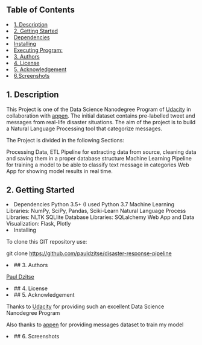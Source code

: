 ## Table of Contents
<li><a href="#intro">1. Description
<li><a href="#getting started">2. Getting Started
<li><a href="#dependencies">Dependencies
<li><a href="#installing">Installing
<li><a href="#executing">Executing Program:
<li><a href="#authors">3. Authors
<li><a href="#license">4. License
<li><a href="#acknowledgement">5. Acknowledgement
<li><a href="#screenshots">6.Screenshots


 <a id='intro'></a>
 ## 1. Description

This Project is one of the Data Science Nanodegree Program of [Udacity](https://www.udacity.com/school-of-data-science) in collaboration with  [appen](https://appen.com/). The initial dataset contains pre-labelled tweet and messages from real-life disaster situations. The aim of the project is to build a Natural Language Processing tool that categorize messages.
     

The Project is divided in the following Sections:

Processing Data, ETL Pipeline for extracting data from source, cleaning data and saving them in a proper database structure
Machine Learning Pipeline for training a model to be able to classify text message in categories
Web App for showing model results in real time.

      
<a id='getting started'></a>
## 2. Getting Started

<li><a id='dependencies'></a>
Dependencies
    Python 3.5+ (I used Python 3.7
    Machine Learning Libraries: NumPy, SciPy, Pandas, Sciki-Learn
    Natural Language Process Libraries: NLTK
    SQLlite Database Libraries: SQLalchemy
    Web App and Data Visualization: Flask, Plotly

<li><a id='installing'></a>
Installing

To clone this GIT repository use:

git clone https://github.com/pauldzitse/disaster-response-pipeline

<li><a id='authors'>
## 3. Authors  

[Paul Dzitse](https://github.com/pauldzitse)

  
<li><a id='license'></a>
## 4. License
 
   
<li><a id='acknowledgement'></a>
## 5. Acknowledgement
    
Thanks to [Udacity](https://www.udacity.com/school-of-data-science) for providing such an excellent Data Science Nanodegree Program
    
Also thanks to [appen](https://appen.com/) for providing messages dataset to train my model
    
 
<li><a id='screenshots'></a>
## 6. Screenshots
    
    

    
    
